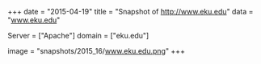
+++
date = "2015-04-19"
title = "Snapshot of http://www.eku.edu"
data = "www.eku.edu"

Server = ["Apache"]
domain = ["eku.edu"]

  image = "snapshots/2015_16/www.eku.edu.png"
+++
#
